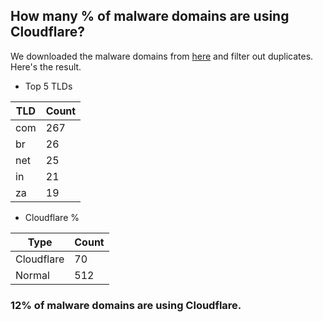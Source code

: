 ## How many % of malware domains are using Cloudflare?


We downloaded the malware domains from [here](https://urlhaus.abuse.ch) and filter out duplicates.
Here's the result.


[//]: # (start replacement)


- Top 5 TLDs

| TLD | Count |
| --- | --- |
| com | 267 |
| br | 26 |
| net | 25 |
| in | 21 |
| za | 19 |


- Cloudflare %

| Type | Count |
| --- | --- |
| Cloudflare | 70 |
| Normal | 512 |


### 12% of malware domains are using Cloudflare.